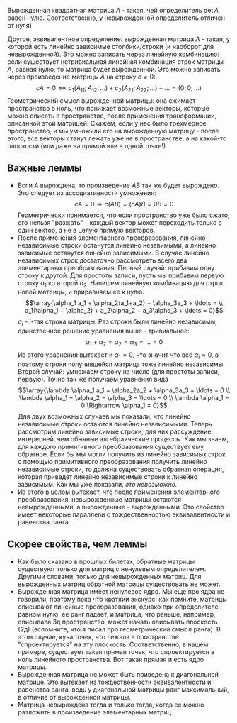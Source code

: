Вырожденная квадратная матрица $A$ - такая, чей определитель $\det A$ равен нулю.
Соответственно, у невырожденной определитель отличен от нуля)

Другое, эквивалентное определение: вырожденная матрица $A$ - такая, у которой есть линейно зависимые столбики/строки (и наоборот для невырожденной). Это можно записать через линейную комбинацию: если существует нетривиальная линейная комбинация строк матрицы $A$, равная нулю, то матрица будет вырожденной. Это можно записать через произведение матрицы $A$ на строку $c \neq 0$:
$$cA = 0 \Leftrightarrow c_1(A_{11}; A_{12};\ldots) + c_2(A_{21}; A_{22};\ldots) + \ldots = (0;0;\ldots)$$
Геометрический смысл вырожденной матрицы: она сжимает пространство в ноль, что понижает возможные векторы, которые можно описать в пространстве, после применения трансформации, описанной этой матрицей. Скажем, если у нас было трехмерное пространство, и мы умножили его на вырожденную матрицу - после этого, все векторы станут лежать уже не в пространстве, а на какой-то плоскости (или даже на прямой или в одной точке!)
## Важные леммы
- Если $A$ вырождена, то произведение $AB$ так же будет вырождено. Это следует из ассоциативности умножения: $$cA = 0 \Rightarrow c(AB) = (cA)B = 0B = 0$$
  Геометрически понимается, что если пространство уже было сжато, его нельзя "разжать" - каждый вектор может переходить только в один вектор, а не в целую прямую векторов.
- После применения элементарного преобразования, линейно независимые строки останутся линейно незавимыми, а линейно зависимые останутся линейно зависимыми.
  В случае линейно независимых строк достаточно рассмотреть всего два элементарных преобразования.
  Первый случай: прибавим одну строку к другой. Для простоты записи, пусть мы прибавим первую строку $a_1$ ко второй $a_2$. Напишем линейную комбинацию для строк новой матрицы, и приравняем ее к нулю. $$\array{\alpha_1 a_1 + \alpha_2(a_1+a_2) + \alpha_3a_3 + \ldots = \\ a_1(\alpha_1 + \alpha_2) + a_2\alpha_2 + a_3\alpha_3 + \ldots = 0}$$
  $a_i$ - $i$-тая строка матрицы. Раз строки были линейно независимы, единственное решение уравнения выше - тривиальное: $$\alpha_1 + \alpha_2 = \alpha_2 = \alpha_3 = \ldots = 0$$
  Из этого уравнения вытекает и $\alpha_1 = 0$, что значит что все $\alpha_i =0$, а поэтому строки получившейся матрица тоже линейно независимы.
  Второй случай: умножаем строку на число (для простоты записи, первую). Точно так же получаем уравнения вида $$\array{\lambda \alpha_1 a_1 + \alpha_2a_2 + \alpha_3a_3 + \ldots = 0 \\ \lambda \alpha_1 = \alpha_2 = \alpha_3 = \ldots = 0 \\ \lambda \alpha_1 = 0 \Rightarrow \alpha_1 = 0}$$
  Для двух возможных случаев мы показали, что линейно независимые строки остаются линейно независимыми. Теперь рассмотрим линейно зависимые строки, для них рассуждение интересней, чем обычные алгебраические процессы. Как мы знаем, для каждого примитивного преобразования существует ему обратное.
  Если бы мы могли получить из линейно зависимых строк с помощью примитивного преобразования получить линейно независимые строки, то должна существовать обратная операция, которая приведет линейно независимые строки к линейно зависимым. Как мы уже показали, *это невозможно.*
- Из этого в целом вытекает, что после применения элементарного преобразования, невырожденные матрицы остаются невырожденными, а вырожденные - вырожденными. Это свойство имеет некоторые параллели с тождественностью эквивалентности и равенства ранга.

## Скорее свойства, чем леммы
- Как было сказано в прошлых билетах, обратные матрицы существуют только для матриц с ненулевым определителем. Другими словами, только для невырожденных матриц. Для вырожденных матриц обратной матрицы существовать не может.
- Вырожденная матрица имеет ненулевое ядро.
  Мы еще про ядра не говорили, поэтому пока что краткий экскурс: как помните, матрицы описывают линейные преобразования, однако при определителе равном нулю, ее ранг падает, и матрица, что раньше, например, описывала 3д пространство, может начать описывать плоскость (2д) (вспомните, что я писал про геометрический смысл ранга). В этом случае, куча точек, что лежала в пространстве "спроектируется" на эту плоскость. Соответственно, в нашем примере, существует такая прямая точек, что спроектируется в ноль линейного пространства. Вот такая прямая и есть ядро матрицы.
- Вырожденная матрица не может быть приведена к диагональной матрице. Это вытекает из тождественности эквивалентности и равенства ранга, ведь у диагональной матрицы ранг максимальный, в отличие от вырожденной матрицы.
- Матрица невырождена тогда и только тогда, когда ее можно разложить в произведение элементарных матриц.
